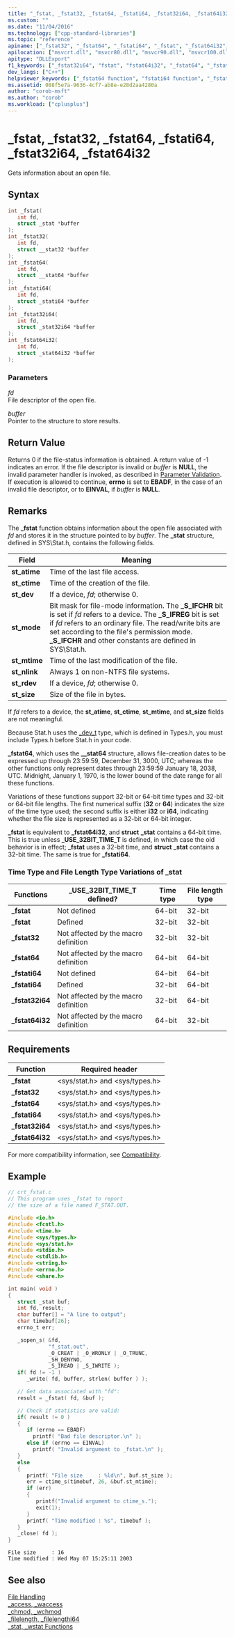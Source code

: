 ```yaml
---
title: "_fstat, _fstat32, _fstat64, _fstati64, _fstat32i64, _fstat64i32 | Microsoft Docs"
ms.custom: ""
ms.date: "11/04/2016"
ms.technology: ["cpp-standard-libraries"]
ms.topic: "reference"
apiname: ["_fstat32", "_fstat64", "_fstati64", "_fstat", "_fstat64i32", "_fstat32i64"]
apilocation: ["msvcrt.dll", "msvcr80.dll", "msvcr90.dll", "msvcr100.dll", "msvcr100_clr0400.dll", "msvcr110.dll", "msvcr110_clr0400.dll", "msvcr120.dll", "msvcr120_clr0400.dll", "ucrtbase.dll", "api-ms-win-crt-filesystem-l1-1-0.dll"]
apitype: "DLLExport"
f1_keywords: ["_fstat32i64", "fstat", "fstat64i32", "_fstat64", "_fstati64", "fstat64", "_fstat32", "fstat32i64", "fstati64", "_fstat", "fstat32", "_fstat64i32"]
dev_langs: ["C++"]
helpviewer_keywords: ["_fstat64 function", "fstati64 function", "_fstat64i32 function", "_fstat32i64 function", "_fstat32 function", "file information", "fstat64i32 function", "fstat32 function", "fstat function", "fstat64 function", "_fstat function", "_fstati64 function", "fstat32i64 function"]
ms.assetid: 088f5e7a-9636-4cf7-ab8e-e28d2aa4280a
author: "corob-msft"
ms.author: "corob"
ms.workload: ["cplusplus"]
---
```

# _fstat, _fstat32, _fstat64, _fstati64, _fstat32i64, _fstat64i32

Gets information about an open file.

## Syntax

```C
int _fstat(
   int fd,
   struct _stat *buffer
);
int _fstat32(
   int fd,
   struct __stat32 *buffer
);
int _fstat64(
   int fd,
   struct __stat64 *buffer
);
int _fstati64(
   int fd,
   struct _stati64 *buffer
);
int _fstat32i64(
   int fd,
   struct _stat32i64 *buffer
);
int _fstat64i32(
   int fd,
   struct _stat64i32 *buffer
);
```

### Parameters

*fd*<br/>
File descriptor of the open file.

*buffer*<br/>
Pointer to the structure to store results.

## Return Value

Returns 0 if the file-status information is obtained. A return value of -1 indicates an error. If the file descriptor is invalid or *buffer* is **NULL**, the invalid parameter handler is invoked, as described in [Parameter Validation](../../c-runtime-library/parameter-validation.md). If execution is allowed to continue, **errno** is set to **EBADF**, in the case of an invalid file descriptor, or to **EINVAL**, if *buffer* is **NULL**.

## Remarks

The **_fstat** function obtains information about the open file associated with *fd* and stores it in the structure pointed to by *buffer*. The **_stat** structure, defined in SYS\Stat.h, contains the following fields.

|Field|Meaning|
|-|-|
**st_atime**|Time of the last file access.
**st_ctime**|Time of the creation of the file.
**st_dev**|If a device, *fd*; otherwise 0.
**st_mode**|Bit mask for file-mode information. The **_S_IFCHR** bit is set if *fd* refers to a device. The **_S_IFREG** bit is set if *fd* refers to an ordinary file. The read/write bits are set according to the file's permission mode. **_S_IFCHR** and other constants are defined in SYS\Stat.h.
**st_mtime**|Time of the last modification of the file.
**st_nlink**|Always 1 on non-NTFS file systems.
**st_rdev**|If a device, *fd*; otherwise 0.
**st_size**|Size of the file in bytes.

If *fd* refers to a device, the **st_atime**, **st_ctime**, **st_mtime**, and **st_size** fields are not meaningful.

Because Stat.h uses the [_dev_t](../../c-runtime-library/standard-types.md) type, which is defined in Types.h, you must include Types.h before Stat.h in your code.

**_fstat64**, which uses the **__stat64** structure, allows file-creation dates to be expressed up through 23:59:59, December 31, 3000, UTC; whereas the other functions only represent dates through 23:59:59 January 18, 2038, UTC. Midnight, January 1, 1970, is the lower bound of the date range for all these functions.

Variations of these functions support 32-bit or 64-bit time types and 32-bit or 64-bit file lengths. The first numerical suffix (**32** or **64**) indicates the size of the time type used; the second suffix is either **i32** or **i64**, indicating whether the file size is represented as a 32-bit or 64-bit integer.

**_fstat** is equivalent to **_fstat64i32**, and **struct** **_stat** contains a 64-bit time. This is true unless **_USE_32BIT_TIME_T** is defined, in which case the old behavior is in effect; **_fstat** uses a 32-bit time, and **struct** **_stat** contains a 32-bit time. The same is true for **_fstati64**.

### Time Type and File Length Type Variations of _stat

|Functions|_USE_32BIT_TIME_T defined?|Time type|File length type|
|---------------|------------------------------------|---------------|----------------------|
|**_fstat**|Not defined|64-bit|32-bit|
|**_fstat**|Defined|32-bit|32-bit|
|**_fstat32**|Not affected by the macro definition|32-bit|32-bit|
|**_fstat64**|Not affected by the macro definition|64-bit|64-bit|
|**_fstati64**|Not defined|64-bit|64-bit|
|**_fstati64**|Defined|32-bit|64-bit|
|**_fstat32i64**|Not affected by the macro definition|32-bit|64-bit|
|**_fstat64i32**|Not affected by the macro definition|64-bit|32-bit|

## Requirements

|Function|Required header|
|--------------|---------------------|
|**_fstat**|\<sys/stat.h> and \<sys/types.h>|
|**_fstat32**|\<sys/stat.h> and \<sys/types.h>|
|**_fstat64**|\<sys/stat.h> and \<sys/types.h>|
|**_fstati64**|\<sys/stat.h> and \<sys/types.h>|
|**_fstat32i64**|\<sys/stat.h> and \<sys/types.h>|
|**_fstat64i32**|\<sys/stat.h> and \<sys/types.h>|

For more compatibility information, see [Compatibility](../../c-runtime-library/compatibility.md).

## Example

```C
// crt_fstat.c
// This program uses _fstat to report
// the size of a file named F_STAT.OUT.

#include <io.h>
#include <fcntl.h>
#include <time.h>
#include <sys/types.h>
#include <sys/stat.h>
#include <stdio.h>
#include <stdlib.h>
#include <string.h>
#include <errno.h>
#include <share.h>

int main( void )
{
   struct _stat buf;
   int fd, result;
   char buffer[] = "A line to output";
   char timebuf[26];
   errno_t err;

   _sopen_s( &fd,
             "f_stat.out",
             _O_CREAT | _O_WRONLY | _O_TRUNC,
             _SH_DENYNO,
             _S_IREAD | _S_IWRITE );
   if( fd != -1 )
      _write( fd, buffer, strlen( buffer ) );

   // Get data associated with "fd":
   result = _fstat( fd, &buf );

   // Check if statistics are valid:
   if( result != 0 )
   {
      if (errno == EBADF)
        printf( "Bad file descriptor.\n" );
      else if (errno == EINVAL)
        printf( "Invalid argument to _fstat.\n" );
   }
   else
   {
      printf( "File size     : %ld\n", buf.st_size );
      err = ctime_s(timebuf, 26, &buf.st_mtime);
      if (err)
      {
         printf("Invalid argument to ctime_s.");
         exit(1);
      }
      printf( "Time modified : %s", timebuf );
   }
   _close( fd );
}
```

```Output
File size     : 16
Time modified : Wed May 07 15:25:11 2003
```

## See also

[File Handling](../../c-runtime-library/file-handling.md)<br/>
[_access, _waccess](access-waccess.md)<br/>
[_chmod, _wchmod](chmod-wchmod.md)<br/>
[_filelength, _filelengthi64](filelength-filelengthi64.md)<br/>
[_stat, _wstat Functions](stat-functions.md)<br/>

